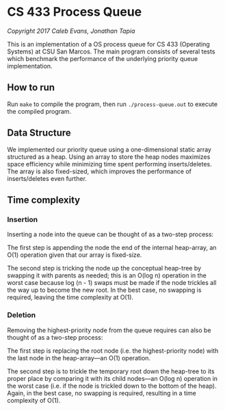 # CS 433 Process Queue

*Copyright 2017 Caleb Evans, Jonathan Tapia*

This is an implementation of a OS process queue for CS 433 (Operating Systems)
at CSU San Marcos. The main program consists of several tests which benchmark
the performance of the underlying priority queue implementation.

## How to run

Run `make` to compile the program, then run `./process-queue.out` to execute the
compiled program.

## Data Structure

We implemented our priority queue using a one-dimensional static array
structured as a heap. Using an array to store the heap nodes maximizes space
efficiency while minimizing time spent performing inserts/deletes. The array is
also fixed-sized, which improves the performance of inserts/deletes even
further.

## Time complexity

### Insertion

Inserting a node into the queue can be thought of as a two-step process:

The first step is appending the node the end of the internal heap-array, an O(1)
operation given that our array is fixed-size.

The second step is tricking the node up the conceptual heap-tree by swapping it
with parents as needed; this is an O(log n) operation in the worst case because
log (n - 1) swaps must be made if the node trickles all the way up to become the
new root. In the best case, no swapping is required, leaving the time complexity
at O(1).

### Deletion

Removing the highest-priority node from the queue requires can also be thought
of as a two-step process:

The first step is replacing the root node (i.e. the highest-priority node) with
the last node in the heap-array—an O(1) operation.

The second step is to trickle the temporary root down the heap-tree to its
proper place by comparing it with its child nodes—an O(log n) operation in the
worst case (i.e. if the node is trickled down to the bottom of the heap). Again,
in the best case, no swapping is required, resulting in a time complexity of
O(1).
